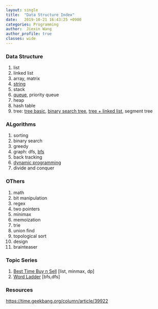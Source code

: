 ```yaml
---
layout: single
title:  "Data Structure Index"
date:   2019-10-21 16:43:25 +0900
categories: Programming
author:  Jiexin Wang
author_profile: true
classes: wide
---
```


### Data Structure

1.	list
2.	linked list
3.	array, matrix
4.	[string](https://ha5ha6.github.io/judy_blog/programming/2019/10/26/data-structrue-string.html)
5.	stack
6.	[queue](https://ha5ha6.github.io/judy_blog/programming/2019/10/27/data-structrue-queue.html), priority queue
7.	heap
8.	hash table
9.	tree: [tree basic](https://ha5ha6.github.io/judy_blog/programming/2019/10/21/data-structrue-tree.html), [binary search tree](https://ha5ha6.github.io/judy_blog/programming/2019/10/21/data-structrue-bst.html), [tree + linked list](https://ha5ha6.github.io/judy_blog/programming/2019/10/23/data-structrue-tree-linkedlist.html), segment tree

### ALgorithms

1.	sorting
2.	binary search
3.	greedy
4.	graph: dfs, [bfs](https://ha5ha6.github.io/judy_blog/programming/2019/10/27/algorithm-bfs.html)
5.	back tracking
6.	[dynamic programming](https://ha5ha6.github.io/judy_blog/programming/2019/10/23/algorithm-dp.html)
7.	divide and conquer

### OThers

1.	math
2.	bit manipulation
3.	regex
4.	two pointers
5.	minimax
6.	memoization
7.	trie
8.	union find
9.	topological sort
10. design
11. brainteaser

### Topic Series

1. [Best Time Buy n Sell](https://ha5ha6.github.io/judy_blog/programming/2019/10/25/topic-series.html#best-time-buy-n-sell) [list, minmax, dp]  
2. [Word Ladder](https://ha5ha6.github.io/judy_blog/programming/2019/10/25/topic-series.html#word-ladder) [bfs,dfs]

### Resources

https://time.geekbang.org/column/article/39922
